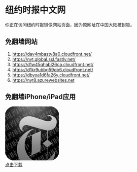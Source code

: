 <h1>纽约时报中文网</h1>
<p>你正在访问纽约时报镜像网站页面，因为原网址在中国大陆被封锁。</p>
<h2>免翻墙网站</h2>
<ol>
<li><a href="https://dav4mbastv8a0.cloudfront.net/" target="1">https://dav4mbastv8a0.cloudfront.net/</a></li>
<li><a href="https://nyt.global.ssl.fastly.net/" target="2">https://nyt.global.ssl.fastly.net/</a></li>
<li><a href="https://d1w45qhabl26ca.cloudfront.net/" target="3">https://d1w45qhabl26ca.cloudfront.net/</a></li>
<li><a href="https://d1kr9ubbg59ob6.cloudfront.net/" target="4">https://d1kr9ubbg59ob6.cloudfront.net/</a></li>
<li><a href="https://dbyoa1d6fa26y.cloudfront.net/" target="5">https://dbyoa1d6fa26y.cloudfront.net/</a></li>
<li><a href="https://nyt8.azurewebsites.net" target="6">https://nyt8.azurewebsites.net</a></li>
</ol>
<h2>免翻墙iPhone/iPad应用</h2>
<p>
	<a href="https://itunes.apple.com/cn/app/niu-yue-shi-bao-zhong-wen-wang/id807498298?mt=8">
		<img src="icon175x175.jpeg" />
		<br/>点击下载
	</a>
</p>